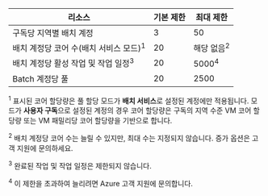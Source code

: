 | **리소스** | **기본 제한** | **최대 제한** |
| --- | --- | --- |
| 구독당 지역별 배치 계정 |3 |50 |
| 배치 계정당 코어 수(배치 서비스 모드)<sup>1</sup> |20 |해당 없음<sup>2</sup> |
| 배치 계정당 활성 작업 및 작업 일정<sup>3</sup> |20 |5000<sup>4</sup> |
| Batch 계정당 풀 |20 |2500 |

<sup>1</sup> 표시된 코어 할당량은 풀 할당 모드가 **배치 서비스**로 설정된 계정에만 적용됩니다. 모드가 **사용자 구독**으로 설정된 계정의 경우 코어 할당량은 구독의 지역 수준 VM 코어 할당량 또는 VM 패밀리당 코어 할당량을 기반으로 합니다.

<sup>2</sup> 배치 계정당 코어 수는 늘릴 수 있지만, 최대 수는 지정되지 않습니다. 증가 옵션은 고객 지원에 문의하세요.

<sup>3</sup> 완료된 작업 및 작업 일정은 제한되지 않습니다.

<sup>4</sup> 이 제한을 초과하여 늘리려면 Azure 고객 지원에 문의합니다.
